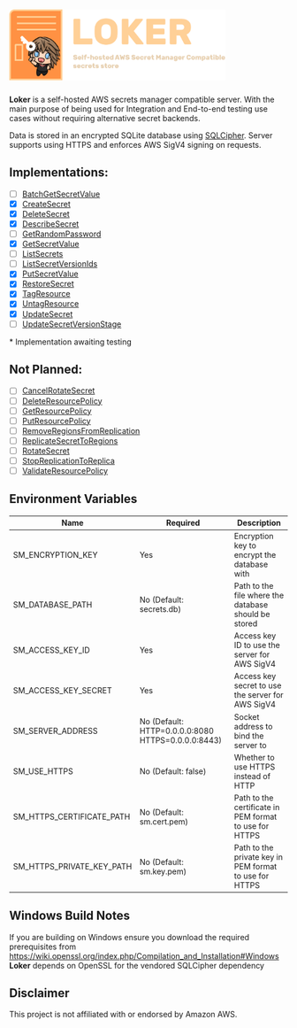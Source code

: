 <h1>
    <img src="assets/loker.png" height="128px">
</h1>

**Loker** is a self-hosted AWS secrets manager compatible server. With the main purpose of being used for Integration and End-to-end testing use cases without requiring alternative secret backends.

Data is stored in an encrypted SQLite database using [SQLCipher](https://github.com/sqlcipher/sqlcipher). Server supports using HTTPS and enforces AWS SigV4 signing on requests.

## Implementations:

- [ ] [BatchGetSecretValue](https://docs.aws.amazon.com/secretsmanager/latest/apireference/API_BatchGetSecretValue.html)
- [x] [CreateSecret](https://docs.aws.amazon.com/secretsmanager/latest/apireference/API_CreateSecret.html)
- [x] [DeleteSecret](https://docs.aws.amazon.com/secretsmanager/latest/apireference/API_DeleteSecret.html)
- [x] [DescribeSecret](https://docs.aws.amazon.com/secretsmanager/latest/apireference/API_DescribeSecret.html)
- [ ] [GetRandomPassword](https://docs.aws.amazon.com/secretsmanager/latest/apireference/API_GetRandomPassword.html)
- [x] [GetSecretValue](https://docs.aws.amazon.com/secretsmanager/latest/apireference/API_GetSecretValue.html)
- [ ] [ListSecrets](https://docs.aws.amazon.com/secretsmanager/latest/apireference/API_ListSecrets.html)
- [ ] [ListSecretVersionIds](https://docs.aws.amazon.com/secretsmanager/latest/apireference/API_ListSecretVersionIds.html)
- [x] [PutSecretValue](https://docs.aws.amazon.com/secretsmanager/latest/apireference/API_PutSecretValue.htmls)
- [x] [RestoreSecret](https://docs.aws.amazon.com/secretsmanager/latest/apireference/API_RestoreSecret.html)
- [x] [TagResource](https://docs.aws.amazon.com/secretsmanager/latest/apireference/API_TagResource.html)
- [x] [UntagResource](https://docs.aws.amazon.com/secretsmanager/latest/apireference/API_UntagResource.html)
- [x] [UpdateSecret](https://docs.aws.amazon.com/secretsmanager/latest/apireference/API_UpdateSecret.html)
- [ ] [UpdateSecretVersionStage](https://docs.aws.amazon.com/secretsmanager/latest/apireference/API_UpdateSecretVersionStage.html)

\* Implementation awaiting testing

## Not Planned:

- [ ] [CancelRotateSecret](https://docs.aws.amazon.com/secretsmanager/latest/apireference/API_CancelRotateSecret.html)
- [ ] [DeleteResourcePolicy](https://docs.aws.amazon.com/secretsmanager/latest/apireference/API_DeleteResourcePolicy.html)
- [ ] [GetResourcePolicy](https://docs.aws.amazon.com/secretsmanager/latest/apireference/API_GetResourcePolicy.html)
- [ ] [PutResourcePolicy](https://docs.aws.amazon.com/secretsmanager/latest/apireference/API_PutResourcePolicy.html)
- [ ] [RemoveRegionsFromReplication](https://docs.aws.amazon.com/secretsmanager/latest/apireference/API_RemoveRegionsFromReplication.html)
- [ ] [ReplicateSecretToRegions](https://docs.aws.amazon.com/secretsmanager/latest/apireference/API_ReplicateSecretToRegions.html)
- [ ] [RotateSecret](https://docs.aws.amazon.com/secretsmanager/latest/apireference/API_RotateSecret.html)
- [ ] [StopReplicationToReplica](https://docs.aws.amazon.com/secretsmanager/latest/apireference/API_StopReplicationToReplica.html)
- [ ] [ValidateResourcePolicy](https://docs.aws.amazon.com/secretsmanager/latest/apireference/API_ValidateResourcePolicy.html)

## Environment Variables

| Name                      | Required                                           | Description                                            |
| ------------------------- | -------------------------------------------------- | ------------------------------------------------------ |
| SM_ENCRYPTION_KEY         | Yes                                                | Encryption key to encrypt the database with            |
| SM_DATABASE_PATH          | No (Default: secrets.db)                           | Path to the file where the database should be stored   |
| SM_ACCESS_KEY_ID          | Yes                                                | Access key ID to use the server for AWS SigV4          |
| SM_ACCESS_KEY_SECRET      | Yes                                                | Access key secret to use the server for AWS SigV4      |
| SM_SERVER_ADDRESS         | No (Default: HTTP=0.0.0.0:8080 HTTPS=0.0.0.0:8443) | Socket address to bind the server to                   |
| SM_USE_HTTPS              | No (Default: false)                                | Whether to use HTTPS instead of HTTP                   |
| SM_HTTPS_CERTIFICATE_PATH | No (Default: sm.cert.pem)                          | Path to the certificate in PEM format to use for HTTPS |
| SM_HTTPS_PRIVATE_KEY_PATH | No (Default: sm.key.pem)                           | Path to the private key in PEM format to use for HTTPS |

## Windows Build Notes

If you are building on Windows ensure you download the required prerequisites from https://wiki.openssl.org/index.php/Compilation_and_Installation#Windows
**Loker** depends on OpenSSL for the vendored SQLCipher dependency

## Disclaimer

This project is not affiliated with or endorsed by Amazon AWS.
